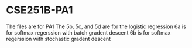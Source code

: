 # CSE251B-PA1
The files are for PA1
The 5b, 5c, and 5d are for the logistic regression
6a is for softmax regerssion with batch gradent descent
6b is for softmax regerssion with stochastic gradent descent
